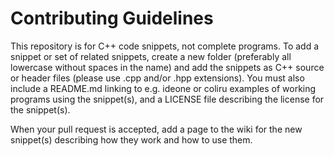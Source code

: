 Contributing Guidelines
=======================

This repository is for C++ code snippets, not complete programs. To add a snippet or set of related snippets, create a new folder (preferably all lowercase without spaces in the name) and add the snippets as C++ source or header files (please use .cpp and/or .hpp extensions). You must also include a README.md linking to e.g. ideone or coliru examples of working programs using the snippet(s), and a LICENSE file describing the license for the snippet(s).

When your pull request is accepted, add a page to the wiki for the new snippet(s) describing how they work and how to use them.
